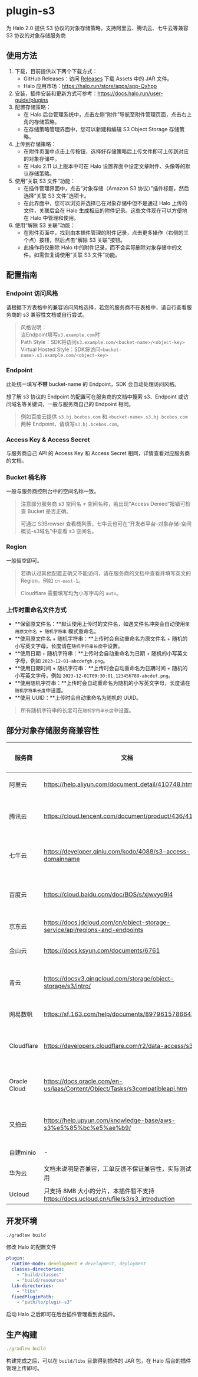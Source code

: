 # plugin-s3

为 Halo 2.0 提供 S3 协议的对象存储策略，支持阿里云、腾讯云、七牛云等兼容 S3 协议的对象存储服务商

## 使用方法

1. 下载，目前提供以下两个下载方式：
    - GitHub Releases：访问 [Releases](https://github.com/halo-dev/plugin-s3/releases) 下载 Assets 中的 JAR 文件。
    - Halo 应用市场：<https://halo.run/store/apps/app-Qxhpp>
2. 安装，插件安装和更新方式可参考：<https://docs.halo.run/user-guide/plugins>
3. 配置存储策略：
   * 在 Halo 后台管理系统中，点击左侧“附件”导航至附件管理页面，点击右上角的存储策略。
   * 在存储策略管理界面中，您可以新建和编辑 S3 Object Storage 存储策略。
4. 上传到存储策略：
   * 在附件页面中点击上传按钮，选择好存储策略后上传文件即可上传到对应的对象存储中。
   * 在 Halo 2.11 以上版本中可在 Halo 设置界面中设定文章附件、头像等的默认存储策略。
5. 使用“关联 S3 文件”功能：
   * 在插件管理界面中，点击“对象存储（Amazon S3 协议）”插件标题，然后选择“关联 S3 文件”选项卡。
   * 在此界面中，您可以浏览并选择已在对象存储中但不是通过 Halo 上传的文件，关联后会在 Halo 生成相应的附件记录。这些文件现在可以方便地在 Halo 中管理和使用。
6. 使用“解除 S3 关联”功能：
   * 在附件页面中，找到由本插件管理的附件记录，点击更多操作（右侧的三个点）按钮，然后点击“解除 S3 关联”按钮。
   * 此操作将仅删除 Halo 中的附件记录，而不会实际删除对象存储中的文件。如需恢复请使用“关联 S3 文件”功能。

## 配置指南

### Endpoint 访问风格

请根据下方表格中的兼容访问风格选择，若您的服务商不在表格中，请自行查看服务商的 s3 兼容性文档或自行尝试。

> 风格说明：<br/>
> 当Endpoint填写`s3.example.com`时<br/>
> Path Style：SDK将访问`s3.example.com/<bucket-name>/<object-key>`<br/>
> Virtual Hosted Style：SDK将访问`<bucket-name>.s3.example.com/<object-key>`

### Endpoint

此处统一填写**不带** bucket-name 的 Endpoint，SDK 会自动处理访问风格。

想了解 s3 协议的 Endpoint 的配置可在服务商的文档中搜索 s3、Endpoint 或访问域名等关键词，一般与服务商自己的 Endpoint 相同。

> 例如百度云提供 `s3.bj.bcebos.com` 和 `<bucket-name>.s3.bj.bcebos.com` 两种 Endpoint，请填写`s3.bj.bcebos.com`。

### Access Key & Access Secret

与服务商自己 API 的 Access Key 和 Access Secret 相同，详情查看对应服务商的文档。

### Bucket 桶名称

一般与服务商控制台中的空间名称一致。

> 注意部分服务商 s3 空间名 ≠ 空间名称，若出现“Access Denied”报错可检查 Bucket 是否正确。
> 
> 可通过 S3Browser 查看桶列表，七牛云也可在“开发者平台-对象存储-空间概览-s3域名”中查看 s3 空间名。

### Region

一般留空即可。

> 若确认过其他配置正确又不能访问，请在服务商的文档中查看并填写英文的 Region，例如 `cn-east-1`。
> 
> Cloudflare 需要填写均为小写字母的 `auto`。

### 上传时重命名文件方式
* **保留原文件名：**默认使用上传时的文件名，如遇文件名冲突会自动使用`使用原文件名 + 随机字符串` 模式重命名。
* **使用原文件名 + 随机字符串：**上传时会自动重命名为原文件名 + 随机的小写英文字母，长度请在`随机字符串长度`中设置。
* **使用日期 + 随机字符串：**上传时会自动重命名为日期 + 随机的小写英文字母，例如 `2023-12-01-abcdefgh.png`。
* **使用日期时间 + 随机字符串：**上传时会自动重命名为日期时间 + 随机的小写英文字母，例如 `2023-12-01T09:30:01.123456789-abcdef.png`。
* **使用随机字符串：**上传时会自动重命名为随机的小写英文字母，长度请在`随机字符串长度`中设置。
* **使用 UUID：**上传时会自动重命名为随机的 UUID。

> 所有随机字符串的长度可在`随机字符串长度`中设置。

## 部分对象存储服务商兼容性

|服务商|文档|兼容访问风格|兼容性|
| ----- | ---- | ----- | ----- |
|阿里云|<https://help.aliyun.com/document_detail/410748.html>|Virtual Hosted Style|✅|
|腾讯云|<https://cloud.tencent.com/document/product/436/41284>|Virtual Hosted Style / <br>Path Style|✅|
|七牛云|<https://developer.qiniu.com/kodo/4088/s3-access-domainname>|Virtual Hosted Style / <br>Path Style|✅|
|百度云|<https://cloud.baidu.com/doc/BOS/s/xjwvyq9l4>|Virtual Hosted Style / <br>Path Style|✅|
|京东云|<https://docs.jdcloud.com/cn/object-storage-service/api/regions-and-endpoints>|Virtual Hosted Style|✅|
|金山云|<https://docs.ksyun.com/documents/6761>|Virtual Hosted Style|✅|
|青云|<https://docsv3.qingcloud.com/storage/object-storage/s3/intro/>|Virtual Hosted Style / <br>Path Style|✅|
|网易数帆|<https://sf.163.com/help/documents/89796157866430464>|Virtual Hosted Style|✅|
|Cloudflare|<https://developers.cloudflare.com/r2/data-access/s3-api/>|Virtual Hosted Style / <br>Path Style|✅|
| Oracle Cloud |<https://docs.oracle.com/en-us/iaas/Content/Object/Tasks/s3compatibleapi.htm>|Virtual Hosted Style / <br>Path Style|✅|
|又拍云|<https://help.upyun.com/knowledge-base/aws-s3%e5%85%bc%e5%ae%b9/>|Virtual Hosted Style / <br>Path Style|✅|
|自建minio|\-|Path Style|✅|
|华为云|文档未说明是否兼容，工单反馈不保证兼容性，实际测试可以使用|Virtual Hosted Style|❓|
|Ucloud|只支持 8MB 大小的分片，本插件暂不支持<br><https://docs.ucloud.cn/ufile/s3/s3_introduction>|\-|❌|

## 开发环境

```bash
./gradlew build
```

修改 Halo 的配置文件

```yaml
plugin:
  runtime-mode: development # development, deployment
  classes-directories:
    - "build/classes"
    - "build/resources"
  lib-directories:
    - "libs"
  fixedPluginPath:
    - "path/to/plugin-s3"
```

启动 Halo 之后即可在后台插件管理看到此插件。

## 生产构建

```yaml
./gradlew build
```

构建完成之后，可以在 `build/libs` 目录得到插件的 JAR 包，在 Halo 后台的插件管理上传即可。
